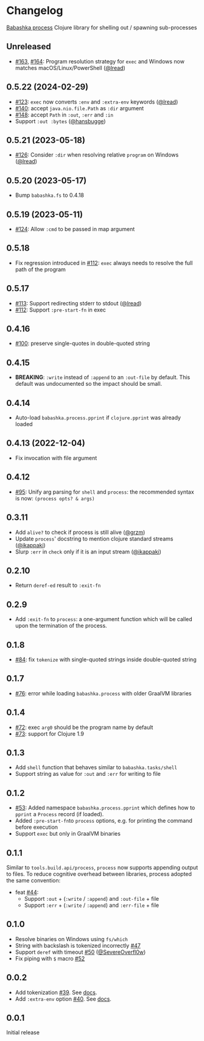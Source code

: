 # Changelog

[Babashka process](https://github.com/babashka/process)
Clojure library for shelling out / spawning sub-processes

## Unreleased 

- [#163](https://github.com/babashka/process/issues/163), [#164](https://github.com/babashka/process/issues/164): Program resolution strategy for `exec` and Windows now matches macOS/Linux/PowerShell ([@lread](https://github.com/lread))

## 0.5.22 (2024-02-29)

- [#123](https://github.com/babashka/process/issues/123): `exec` now converts `:env` and `:extra-env` keywords ([@lread](https://github.com/lread))
- [#140](https://github.com/babashka/process/issues/140): accept `java.nio.file.Path` as `:dir` argument
- [#148](https://github.com/babashka/process/issues/148): accept `Path` in `:out`, `:err` and `:in`
- Support `:out :bytes` ([@hansbugge](https://github.com/hansbugge))

## 0.5.21 (2023-05-18)

- [#126](https://github.com/babashka/process/issues/126): Consider `:dir` when resolving relative `program` on Windows ([@lread](https://github.com/lread))

## 0.5.20 (2023-05-17)

- Bump `babashka.fs` to 0.4.18

## 0.5.19 (2023-05-11)

- [#124](https://github.com/babashka/process/issues/124): Allow `:cmd` to be passed in map argument

## 0.5.18

- Fix regression introduced in [#112](https://github.com/babashka/process/issues/112): `exec` always needs to resolve the full path of the program

## 0.5.17

- [#113](https://github.com/babashka/process/issues/113): Support redirecting stderr to stdout ([@lread](https://github.com/lread))
- [#112](https://github.com/babashka/process/issues/112): Support `:pre-start-fn` in exec

## 0.4.16

- [#100](https://github.com/babashka/process/issues/100): preserve single-quotes in double-quoted string

## 0.4.15

- **BREAKING**: `:write` instead of `:append` to an `:out-file` by default. This
  default was undocumented so the impact should be small.

## 0.4.14

- Auto-load `babashka.process.pprint` if `clojure.pprint` was already loaded

## 0.4.13 (2022-12-04)

- Fix invocation with file argument

## 0.4.12

- [#95](https://github.com/babashka/process/issues/95): Unify arg parsing for `shell` and `process`: the recommended syntax is now: `(process opts? & args)`

## 0.3.11

- Add `alive?` to check if process is still alive ([@grzm](https://github.com/grzm))
- Update `process`' docstring to mention clojure standard streams ([@ikappaki](https://github.com/ikappaki))
- Slurp `:err` in `check` only if it is an input stream ([@ikappaki](https://github.com/ikappaki))

## 0.2.10

- Return `deref-ed` result to `:exit-fn`

## 0.2.9

- Add `:exit-fn` to `process`: a one-argument function which will be called upon the termination of the process.

## 0.1.8

- [#84](https://github.com/babashka/process/issues/84): fix `tokenize` with single-quoted strings inside double-quoted string

## 0.1.7

- [#76](https://github.com/babashka/process/issues/76): error while loading `babashka.process` with older GraalVM libraries

## 0.1.4

- [#72](https://github.com/babashka/process/issues/72): exec `arg0` should be the program name by default
- [#73](https://github.com/babashka/process/issues/73): support for Clojure 1.9

## 0.1.3

- Add `shell` function that behaves similar to `babashka.tasks/shell`
- Support string as value for `:out` and `:err` for writing to file

## 0.1.2

- [#53](https://github.com/babashka/process/issues/53): Added namespace
  `babashka.process.pprint` which defines how to `pprint` a `Process` record (if
  loaded).
- Added `:pre-start-fn`to `process` options, e.g. for printing the command before execution
- Support `exec` but only in GraalVM binaries

## 0.1.1

Similar to `tools.build.api/process`, `process` now supports appending output to
files. To reduce cognitive overhead between libraries, process adopted the same
convention:

- feat [#44](https://github.com/babashka/process/issues/44):
  - Support `:out` + (`:write` / `:append`) and `:out-file` + file
  - Support `:err` + (`:write` / `:append`) and `:err-file` + file

## 0.1.0

- Resolve binaries on Windows using `fs/which`
- String with backslash is tokenized incorrectly [#47](https://github.com/babashka/process/issues/47)
- Support `deref` with timeout [#50](https://github.com/babashka/process/issues/50) ([@SevereOverfl0w](https://github.com/SevereOverfl0w))
- Fix piping with `$` macro [#52](https://github.com/babashka/process/issues/52)

## 0.0.2

- Add tokenization [#39](https://github.com/babashka/process/issues/39). See [docs](https://github.com/babashka/process#tokenization).
- Add `:extra-env` option [#40](https://github.com/babashka/process/issues/40). See [docs](https://github.com/babashka/process#add-environment).

## 0.0.1

Initial release
